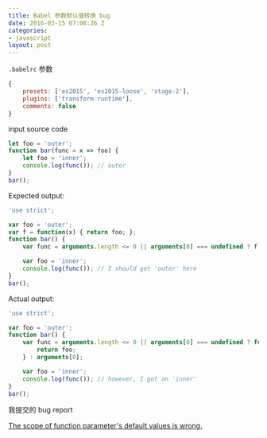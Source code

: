 ```yaml
---
title: Babel 参数默认值转换 bug
date: 2016-03-15 07:08:26 Z
categories:
- javascript
layout: post
---
```


`.babelrc` 参数

``` javascript
{
    presets: ['es2015', 'es2015-loose', 'stage-2'],
    plugins: ['transform-runtime'],
    comments: false
}
```


input source code

``` javascript
let foo = 'outer';
function bar(func = x => foo) {
    let foo = 'inner';
    console.log(func()); // outer
}
bar();
```


Expected output:

``` javascript
'use strict';

var foo = 'outer';
var f = function(x) { return foo; };
function bar() {
    var func = arguments.length <= 0 || arguments[0] === undefined ? f : arguments[0];

    var foo = 'inner';
    console.log(func()); // I should get 'outer' here
}
bar();
```


Actual output:

``` javascript
'use strict';

var foo = 'outer';
function bar() {
    var func = arguments.length <= 0 || arguments[0] === undefined ? function (x) {
        return foo;
    } : arguments[0];

    var foo = 'inner';
    console.log(func()); // however, I got an 'inner'
}
bar();
```

我提交的 bug report

[The scope of function parameter's default values is wrong.](https://phabricator.babeljs.io/T7204)
